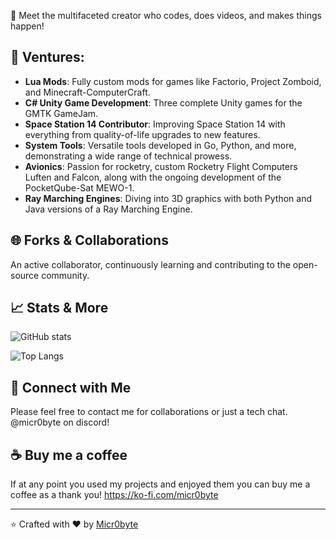 👋 Meet the multifaceted creator who codes, does videos, and makes things happen!

## 🚀 Ventures:
- **Lua Mods**: Fully custom mods for games like Factorio, Project Zomboid, and Minecraft-ComputerCraft.
- **C# Unity Game Development**: Three complete Unity games for the GMTK GameJam.
- **Space Station 14 Contributor**: Improving Space Station 14 with everything from quality-of-life upgrades to new features.
- **System Tools**: Versatile tools developed in Go, Python, and more, demonstrating a wide range of technical prowess.
- **Avionics**: Passion for rocketry, custom Rocketry Flight Computers Luften and Falcon, along with the ongoing development of the PocketQube-Sat MEWO-1.
- **Ray Marching Engines**: Diving into 3D graphics with both Python and Java versions of a Ray Marching Engine.

## 🌐 Forks & Collaborations
An active collaborator, continuously learning and contributing to the open-source community.

## 📈 Stats & More
![GitHub stats](https://github-readme-stats.vercel.app/api?username=micr0-dev&show_icons=true&title_color=69a6f8&bg_color=0e1116&border_color=31363c&text_color=cad1d8&icon_color=6f7680&border_radius=5)

![Top Langs](https://github-readme-stats.vercel.app/api/top-langs/?username=micr0-dev&layout=compact&hide=vue&title_color=69a6f8&bg_color=0e1116&border_color=31363c&text_color=cad1d8&icon_color=6f7680&border_radius=5)


## 🤝 Connect with Me
Please feel free to contact me for collaborations or just a tech chat. @micr0byte on discord!

## ☕ Buy me a coffee
If at any point you used my projects and enjoyed them you can buy me a coffee as a thank you!
https://ko-fi.com/micr0byte

---
⭐️ Crafted with ❤️ by [Micr0byte](https://github.com/micr0-dev)
